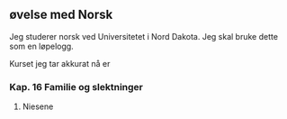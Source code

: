 ## øvelse med Norsk 

Jeg studerer norsk ved Universitetet i Nord Dakota. Jeg skal
bruke dette som en løpelogg. 

Kurset jeg tar akkurat nå er 

### Kap. 16 Familie og slektninger

1. Niesene 

